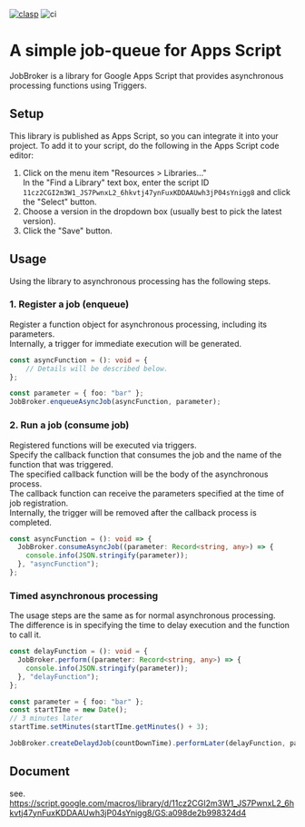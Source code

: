 [![clasp](https://img.shields.io/badge/built%20with-clasp-4285f4.svg)](https://github.com/google/clasp)
![ci](https://github.com/k2tzumi/apps-script-jobqueue/workflows/ci/badge.svg)

# A simple job-queue for Apps Script

JobBroker is a library for Google Apps Script that provides asynchronous processing functions using Triggers.

## Setup

This library is published as Apps Script, so you can integrate it into your project.
To add it to your script, do the following in the Apps Script code editor:

1. Click on the menu item "Resources > Libraries..."  
In the "Find a Library" text box, enter the script ID `11cz2CGI2m3W1_JS7PwnxL2_6hkvtj47ynFuxKDDAAUwh3jP04sYnigg8` and click the "Select" button.
1. Choose a version in the dropdown box (usually best to pick the latest version).
1. Click the "Save" button.

## Usage

Using the library to asynchronous processing has the following steps.

### 1. Register a job (enqueue)

Register a function object for asynchronous processing, including its parameters.  
Internally, a trigger for immediate execution will be generated.

```ts
const asyncFunction = (): void = {
    // Details will be described below.
};

const parameter = { foo: "bar" };
JobBroker.enqueueAsyncJob(asyncFunction, parameter);
```

### 2. Run a job (consume job)

Registered functions will be executed via triggers.  
Specify the callback function that consumes the job and the name of the function that was triggered.   
The specified callback function will be the body of the asynchronous process.  
The callback function can receive the parameters specified at the time of job registration.  
Internally, the trigger will be removed after the callback process is completed.

```ts
const asyncFunction = (): void => {
  JobBroker.consumeAsyncJob((parameter: Record<string, any>) => {
    console.info(JSON.stringify(parameter));
  }, "asyncFunction");
};
```

### Timed asynchronous processing

The usage steps are the same as for normal asynchronous processing.  
The difference is in specifying the time to delay execution and the function to call it.

```ts
const delayFunction = (): void = {
  JobBroker.perform((parameter: Record<string, any>) => {
    console.info(JSON.stringify(parameter));
  }, "delayFunction");
};

const parameter = { foo: "bar" };
const startTIme = new Date();
// 3 minutes later
startTime.setMinutes(startTIme.getMinutes() + 3);

JobBroker.createDelaydJob(countDownTime).performLater(delayFunction, parameter);
```

## Document

see.
https://script.google.com/macros/library/d/11cz2CGI2m3W1_JS7PwnxL2_6hkvtj47ynFuxKDDAAUwh3jP04sYnigg8/GS:a098de2b998324d4
